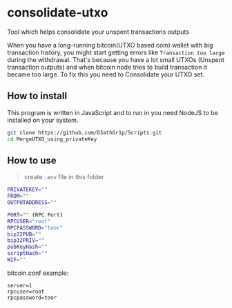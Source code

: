 # consolidate-utxo
Tool which helps consolidate your unspent transactions outputs


When you have a long-running bitcoin(UTXO based coin) wallet with big transaction history, you might start getting errors like `Transaction too large` during the withdrawal. That's because you have a lot small UTXOs (Unspent transaction outputs) and when bitcoin node tries to build transaction it became too large. To fix this you need to Consolidate your UTXO set.

## How to install

This program is written in JavaScript and to run in you need NodeJS to be installed on your system.
```bash
git clone https://github.com/D3athGr1p/Scripts.git
cd MergeUTXO_using_privateKey
```

## How to use

> create `.env` file in this folder
```bash
PRIVATEKEY=""
FROM=""
OUTPUTADDRESS=""

PORT="" (RPC Port)
RPCUSER="root"
RPCPASSWORD="toor"
bip32PUB=""
bip32PRIV=""
pubKeyHash=""
scriptHash=""
WIF=""
```
bitcoin.conf example:
```
server=1
rpcuser=root
rpcpassword=toor
```